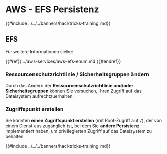 # AWS - EFS Persistenz

{{#include ../../../banners/hacktricks-training.md}}

## EFS

Für weitere Informationen siehe:

{{#ref}}
../aws-services/aws-efs-enum.md
{{#endref}}

### Ressourcenschutzrichtlinie / Sicherheitsgruppen ändern

Durch das Ändern der **Ressourcenschutzrichtlinie und/oder Sicherheitsgruppen** können Sie versuchen, Ihren Zugriff auf das Dateisystem aufrechtzuerhalten.

### Zugriffspunkt erstellen

Sie könnten **einen Zugriffspunkt erstellen** (mit Root-Zugriff auf `/`), der von einem Dienst aus zugänglich ist, bei dem Sie **andere Persistenz** implementiert haben, um privilegierten Zugriff auf das Dateisystem zu behalten.

{{#include ../../../banners/hacktricks-training.md}}
